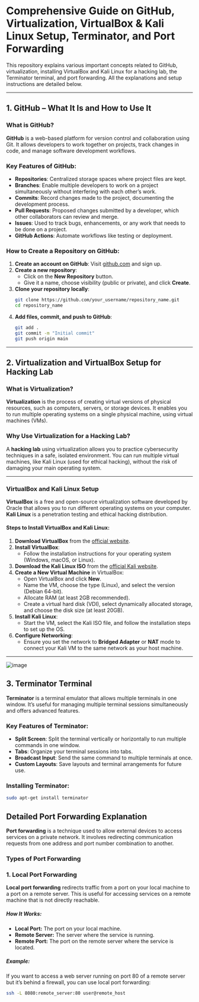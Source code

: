 # Comprehensive Guide on GitHub, Virtualization, VirtualBox & Kali Linux Setup, Terminator, and Port Forwarding

This repository explains various important concepts related to GitHub, virtualization, installing VirtualBox and Kali Linux for a hacking lab, the Terminator terminal, and port forwarding. All the explanations and setup instructions are detailed below.

---

## **1. GitHub – What It Is and How to Use It**

### **What is GitHub?**

**GitHub** is a web-based platform for version control and collaboration using Git. It allows developers to work together on projects, track changes in code, and manage software development workflows.

### **Key Features of GitHub:**

- **Repositories**: Centralized storage spaces where project files are kept.
- **Branches**: Enable multiple developers to work on a project simultaneously without interfering with each other’s work.
- **Commits**: Record changes made to the project, documenting the development process.
- **Pull Requests**: Proposed changes submitted by a developer, which other collaborators can review and merge.
- **Issues**: Used to track bugs, enhancements, or any work that needs to be done on a project.
- **GitHub Actions**: Automate workflows like testing or deployment.

### **How to Create a Repository on GitHub:**

1. **Create an account on GitHub**: Visit [github.com](https://github.com/) and sign up.
2. **Create a new repository**:
    - Click on the **New Repository** button.
    - Give it a name, choose visibility (public or private), and click **Create**.
3. **Clone your repository locally**:
    ```bash
    git clone https://github.com/your_username/repository_name.git
    cd repository_name
    ```
4. **Add files, commit, and push to GitHub**:
    ```bash
    git add .
    git commit -m "Initial commit"
    git push origin main
    ```

---

## **2. Virtualization and VirtualBox Setup for Hacking Lab**

### **What is Virtualization?**

**Virtualization** is the process of creating virtual versions of physical resources, such as computers, servers, or storage devices. It enables you to run multiple operating systems on a single physical machine, using virtual machines (VMs).

### **Why Use Virtualization for a Hacking Lab?**

A **hacking lab** using virtualization allows you to practice cybersecurity techniques in a safe, isolated environment. You can run multiple virtual machines, like Kali Linux (used for ethical hacking), without the risk of damaging your main operating system.

---

### **VirtualBox and Kali Linux Setup**

**VirtualBox** is a free and open-source virtualization software developed by Oracle that allows you to run different operating systems on your computer. **Kali Linux** is a penetration testing and ethical hacking distribution.

#### **Steps to Install VirtualBox and Kali Linux:**

1. **Download VirtualBox** from the [official website](https://www.virtualbox.org/).
2. **Install VirtualBox**:
    - Follow the installation instructions for your operating system (Windows, macOS, or Linux).
3. **Download the Kali Linux ISO** from the [official Kali website](https://www.kali.org/downloads/).
4. **Create a New Virtual Machine** in VirtualBox:
    - Open VirtualBox and click **New**.
    - Name the VM, choose the type (Linux), and select the version (Debian 64-bit).
    - Allocate RAM (at least 2GB recommended).
    - Create a virtual hard disk (VDI), select dynamically allocated storage, and choose the disk size (at least 20GB).
5. **Install Kali Linux**:
    - Start the VM, select the Kali ISO file, and follow the installation steps to set up the OS.
6. **Configure Networking**:
    - Ensure you set the network to **Bridged Adapter** or **NAT** mode to connect your Kali VM to the same network as your host machine.

---
![image](https://github.com/user-attachments/assets/233a3978-ae89-4dd2-b521-2bf97b57a0ed)


## **3. Terminator Terminal**

**Terminator** is a terminal emulator that allows multiple terminals in one window. It’s useful for managing multiple terminal sessions simultaneously and offers advanced features.

### **Key Features of Terminator:**

- **Split Screen**: Split the terminal vertically or horizontally to run multiple commands in one window.
- **Tabs**: Organize your terminal sessions into tabs.
- **Broadcast Input**: Send the same command to multiple terminals at once.
- **Custom Layouts**: Save layouts and terminal arrangements for future use.

### **Installing Terminator:**

```bash
sudo apt-get install terminator

```
## Detailed Port Forwarding Explanation

**Port forwarding** is a technique used to allow external devices to access services on a private network. It involves redirecting communication requests from one address and port number combination to another.

### **Types of Port Forwarding**

### **1. Local Port Forwarding**

**Local port forwarding** redirects traffic from a port on your local machine to a port on a remote server. This is useful for accessing services on a remote machine that is not directly reachable.

##### **How It Works:**

- **Local Port:** The port on your local machine.
- **Remote Server:** The server where the service is running.
- **Remote Port:** The port on the remote server where the service is located.

##### **Example:**

If you want to access a web server running on port 80 of a remote server but it’s behind a firewall, you can use local port forwarding:

```bash
ssh -L 8080:remote_server:80 user@remote_host


